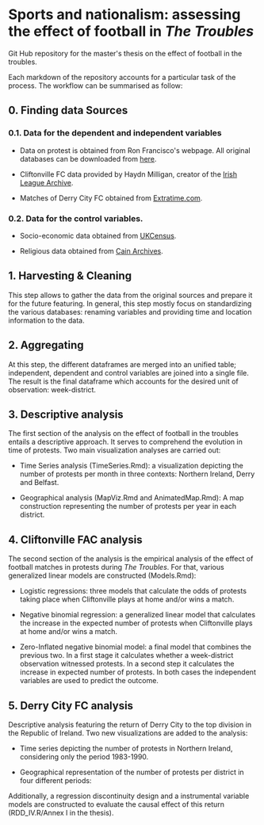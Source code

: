 # Sports and nationalism: assessing the effect of football in *The Troubles*

Git Hub repository for the master's thesis on the effect of football in the troubles.

Each markdown of the repository accounts for a particular task of the process. The workflow can be summarised as follow:

## 0. Finding data Sources

### 0.1. Data for the dependent and independent variables

-   Data on protest is obtained from Ron Francisco's webpage. All original databases can be downloaded from [here](https://ronfran.ku.edu/data/index.html).

-   Cliftonville FC data provided by Haydn Milligan, creator of the [Irish League Archive](https://www.irishleaguearchive.org/).

-   Matches of Derry City FC obtained from [Extratime.com](https://www.extratime.com/teams/results/7/derry-city/?results=1987).

### 0.2. Data for the control variables.

-   Socio-economic data obtained from [UKCensus](https://www.nomisweb.co.uk/).

-   Religious data obtained from [Cain Archives](https://cain.ulster.ac.uk/index.html).

## 1. Harvesting & Cleaning

This step allows to gather the data from the original sources and prepare it for the future featuring. In general, this step mostly focus on standardizing the various databases: renaming variables and providing time and location information to the data. 

## 2. Aggregating

At this step, the different dataframes are merged into an unified table; independent, dependent and control variables are joined into a single file. The result is the final dataframe which accounts for the desired unit of observation: week-district.

## 3. Descriptive analysis

The first section of the analysis on the effect of football in the troubles entails a descriptive approach. It serves to comprehend the evolution in time of protests. Two main visualization analyses are carried out:

-   Time Series analysis (TimeSeries.Rmd): a visualization depicting the number of protests per month in three contexts: Northern Ireland, Derry and Belfast.

-   Geographical analysis (MapViz.Rmd and AnimatedMap.Rmd): A map construction representing the number of protests per year in each district.


## 4. Cliftonville FAC analysis

The second section of the analysis is the empirical analysis of the effect of football matches in protests during *The Troubles*. For that, various generalized linear models are constructed (Models.Rmd):

-   Logistic regressions: three models that calculate the odds of protests taking place when Cliftonville plays at home and/or wins a match.

-   Negative binomial regression: a generalized linear model that calculates the increase in the expected number of protests when Cliftonville plays at home and/or wins a match.

-   Zero-Inflated negative binomial model: a final model that combines the previous two. In a first stage it calculates whether a week-district observation witnessed protests. In a second step it calculates the increase in expected number of protests. In both cases the independent variables are used to predict the outcome.

## 5. Derry City FC analysis

Descriptive analysis featuring the return of Derry City to the top division in the Republic of Ireland. Two new visualizations are added to the analysis: 

- Time series depicting the number of protests in Northern Ireland, considering only the period 1983-1990. 

- Geographical representation of the number of protests per district in four different periods: 

Additionally, a regression discontinuity design and a instrumental variable models are constructed to evaluate the causal effect of this return (RDD_IV.R/Annex I in the thesis). 